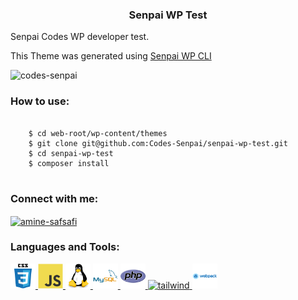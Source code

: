 <h3 align="center">Senpai WP Test</h3>

<p align="left"> Senpai Codes WP developer test.</p>
<p align="left"> This Theme was generated using <a href="https://github.com/Codes-Senpai/senpai-wp-cli" target="_blank" rel="noreferrer">Senpai WP CLI</a></p>

<p align="left"> <img src="https://komarev.com/ghpvc/?username=codes-senpai&label=Profile%20views&color=0e75b6&style=flat" alt="codes-senpai" /> </p>



<h3 align="left">How to use:</h3>
<pre>
  <code>
    $ cd web-root/wp-content/themes
    $ git clone git@github.com:Codes-Senpai/senpai-wp-test.git
    $ cd senpai-wp-test
    $ composer install
  </code>
</pre>

<h3 align="left">Connect with me:</h3>

<p align="left">
<a href="https://linkedin.com/in/amine-safsafi" target="blank"><img align="center" src="https://raw.githubusercontent.com/rahuldkjain/github-profile-readme-generator/master/src/images/icons/Social/linked-in-alt.svg" alt="amine-safsafi" height="30" width="40" /></a>
</p>

<h3 align="left">Languages and Tools:</h3>
<p align="left"> <a href="https://www.w3schools.com/css/" target="_blank" rel="noreferrer"> <img src="https://raw.githubusercontent.com/devicons/devicon/master/icons/css3/css3-original-wordmark.svg" alt="css3" width="40" height="40"/> </a> <a href="https://developer.mozilla.org/en-US/docs/Web/JavaScript" target="_blank" rel="noreferrer"> <img src="https://raw.githubusercontent.com/devicons/devicon/master/icons/javascript/javascript-original.svg" alt="javascript" width="40" height="40"/> </a> <a href="https://www.linux.org/" target="_blank" rel="noreferrer"> <img src="https://raw.githubusercontent.com/devicons/devicon/master/icons/linux/linux-original.svg" alt="linux" width="40" height="40"/> </a> <a href="https://www.mysql.com/" target="_blank" rel="noreferrer"> <img src="https://raw.githubusercontent.com/devicons/devicon/master/icons/mysql/mysql-original-wordmark.svg" alt="mysql" width="40" height="40"/> </a> <a href="https://www.php.net" target="_blank" rel="noreferrer"> <img src="https://raw.githubusercontent.com/devicons/devicon/master/icons/php/php-original.svg" alt="php" width="40" height="40"/> </a> <a href="https://tailwindcss.com/" target="_blank" rel="noreferrer"> <img src="https://www.vectorlogo.zone/logos/tailwindcss/tailwindcss-icon.svg" alt="tailwind" width="40" height="40"/> </a> <a href="https://webpack.js.org" target="_blank" rel="noreferrer"> <img src="https://raw.githubusercontent.com/devicons/devicon/d00d0969292a6569d45b06d3f350f463a0107b0d/icons/webpack/webpack-original-wordmark.svg" alt="webpack" width="40" height="40"/> </a> </p>
